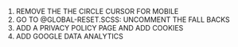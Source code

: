 1. REMOVE THE THE CIRCLE CURSOR FOR MOBILE
2. GO TO @GLOBAL-RESET.SCSS: UNCOMMENT THE FALL BACKS
3. ADD A PRIVACY POLICY PAGE AND ADD COOKIES
4. ADD GOOGLE DATA ANALYTICS

